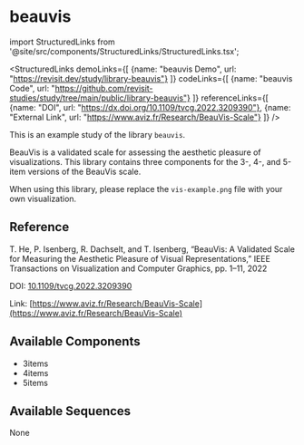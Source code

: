 
# beauvis

import StructuredLinks from '@site/src/components/StructuredLinks/StructuredLinks.tsx';

<StructuredLinks
    demoLinks={[
      {name: "beauvis Demo", url: "https://revisit.dev/study/library-beauvis"}
    ]}
    codeLinks={[
      {name: "beauvis Code", url: "https://github.com/revisit-studies/study/tree/main/public/library-beauvis"}
    ]}
    referenceLinks={[
      {name: "DOI", url: "https://dx.doi.org/10.1109/tvcg.2022.3209390"},
      {name: "External Link", url: "https://www.aviz.fr/Research/BeauVis-Scale"}
    ]}
/>

This is an example study of the library `beauvis`.

BeauVis is a validated scale for assessing the aesthetic pleasure of visualizations. This library contains three components for the 3-, 4-, and 5-item versions of the BeauVis scale.

When using this library, please replace the `vis-example.png` file with your own visualization.

## Reference

T. He, P. Isenberg, R. Dachselt, and T. Isenberg, “BeauVis: A Validated Scale for Measuring the Aesthetic Pleasure of Visual Representations,” IEEE Transactions on Visualization and Computer Graphics, pp. 1–11, 2022

DOI: [10.1109/tvcg.2022.3209390](https://dx.doi.org/10.1109/tvcg.2022.3209390)

Link: [https://www.aviz.fr/Research/BeauVis-Scale](https://www.aviz.fr/Research/BeauVis-Scale)

## Available Components

- 3items
- 4items
- 5items

## Available Sequences

None

